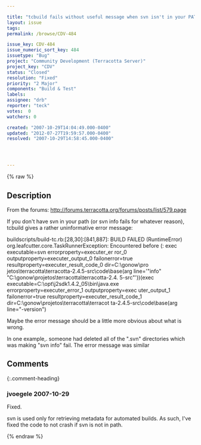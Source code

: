 ```yaml
---

title: "tcbuild fails without useful message when svn isn't in your PATH"
layout: issue
tags: 
permalink: /browse/CDV-484

issue_key: CDV-484
issue_numeric_sort_key: 484
issuetype: "Bug"
project: "Community Development (Terracotta Server)"
project_key: "CDV"
status: "Closed"
resolution: "Fixed"
priority: "2 Major"
components: "Build & Test"
labels: 
assignee: "drb"
reporter: "teck"
votes:  0
watchers: 0

created: "2007-10-29T14:04:49.000-0400"
updated: "2012-07-27T19:59:57.000-0400"
resolved: "2007-10-29T14:58:45.000-0400"




---
```


{% raw %}

## Description

<div markdown="1" class="description">

From the forums: http://forums.terracotta.org/forums/posts/list/579.page

If you don't have svn in your path (or svn info fails for whatever reason), tcbuild gives a rather uninformative error message:

 buildscripts/build-tc.rb:[28,30]:[841,887]: BUILD FAILED (RuntimeError)
org.leafcutter.core.TaskRunnerException: Encountered before (: exec executable=svn errorproperty=executer\_er
ror\_0 outputproperty=executer\_output\_0 failonerror=true resultproperty=executer\_result\_code\_0 dir=C:\gonow\pro
jetos\terracotta\terracotta-2.4.5-src\code\base(arg line='"info" "C:\gonow\projetos\terracotta\terracotta-2.4.
5-src"'))(exec executable=C:\opt\j2sdk1.4.2\_05\bin\java.exe errorproperty=executer\_error\_1 outputproperty=exec
uter\_output\_1 failonerror=true resultproperty=executer\_result\_code\_1 dir=C:\gonow\projetos\terracotta\terracot
ta-2.4.5-src\code\base(arg line="-version") 

Maybe the error message should be a little more obvious about what is wrong. 

In one example,. someone had deleted all of the ".svn" directories which was making "svn info" fail. The error message was similar

</div>

## Comments


{:.comment-heading}
### **jvoegele** <span class="date">2007-10-29</span>

<div markdown="1" class="comment">

Fixed.

svn is used only for retrieving metadata for automated builds.  As such, I've fixed the code to not crash if svn is not in path.

</div>



{% endraw %}
